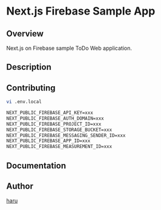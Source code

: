 # Next.js Firebase Sample App

## Overview

Next.js on Firebase sample ToDo Web application.

## Description

## Contributing

```sh
vi .env.local
```

```txt
NEXT_PUBLIC_FIREBASE_API_KEY=xxx
NEXT_PUBLIC_FIREBASE_AUTH_DOMAIN=xxx
NEXT_PUBLIC_FIREBASE_PROJECT_ID=xxx
NEXT_PUBLIC_FIREBASE_STORAGE_BUCKET=xxx
NEXT_PUBLIC_FIREBASE_MESSAGING_SENDER_ID=xxx
NEXT_PUBLIC_FIREBASE_APP_ID=xxx
NEXT_PUBLIC_FIREBASE_MEASUREMENT_ID=xxx
```

## Documentation

## Author
<!-- vale Microsoft.Vocab = YES -->

[haru](https://haru52.com/)
